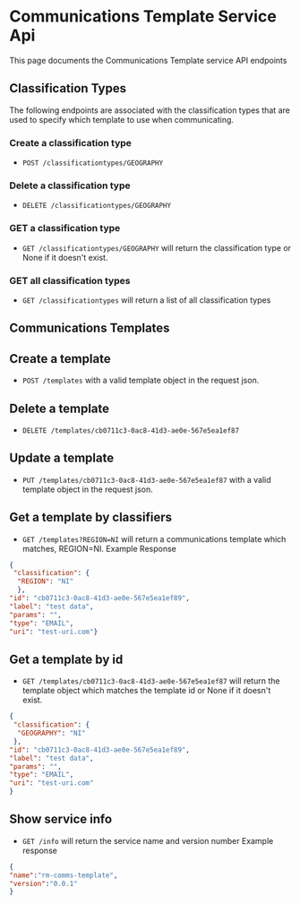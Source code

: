 # Communications Template Service Api

This page documents the Communications Template service API endpoints

## Classification Types
The following endpoints are associated with the classification types that are used to specify which template to use when communicating.

### Create a classification type

* `POST /classificationtypes/GEOGRAPHY`

### Delete a classification type

* `DELETE /classificationtypes/GEOGRAPHY`

### GET a classification type

* `GET /classificationtypes/GEOGRAPHY` will return the classification type or None if it doesn't exist.

### GET all classification types

* `GET /classificationtypes` will return a list of all classification types

## Communications Templates

## Create a template

* `POST /templates` with a valid template object in the request json.

## Delete a template

* `DELETE /templates/cb0711c3-0ac8-41d3-ae0e-567e5ea1ef87`

## Update a template

* `PUT /templates/cb0711c3-0ac8-41d3-ae0e-567e5ea1ef87` with a valid template object in the request json.

## Get a template by classifiers

* `GET /templates?REGION=NI` will return a communications template which matches, REGION=NI. 
Example Response
```json
{
 "classification": {
  "REGION": "NI"
  }, 
"id": "cb0711c3-0ac8-41d3-ae0e-567e5ea1ef89", 
"label": "test data", 
"params": "", 
"type": "EMAIL", 
"uri": "test-uri.com"}

```
## Get a template by id

* `GET /templates/cb0711c3-0ac8-41d3-ae0e-567e5ea1ef87` will return the template object which matches the template id or None if it doesn't exist.
```json
{
 "classification": {
  "GEOGRAPHY": "NI"
 }, 
"id": "cb0711c3-0ac8-41d3-ae0e-567e5ea1ef89", 
"label": "test data", 
"params": "", 
"type": "EMAIL", 
"uri": "test-uri.com"
}

```

## Show service info

* `GET /info` will return the service name and version number
Example response
```json
{
"name":"rm-comms-template",
"version":"0.0.1"
}

```